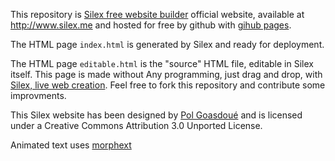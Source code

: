 This repository is [Silex free website builder](http://www.silex.me) official website, available at http://www.silex.me and hosted for free by github with [gihub pages](https://pages.github.com/).

The HTML page ```index.html``` is generated by Silex and ready for deployment.

The HTML page ```editable.html``` is the "source" HTML file, editable in Silex itself. This page is made without Any programming, just drag and drop, with [Silex, live web creation](http://www.silex.me/). Feel free to fork this repository and contribute some improvments.

This Silex website has been designed by [Pol Goasdoué](http://www.superwup.me) and is licensed under a Creative Commons Attribution 3.0 Unported License.

Animated text uses [morphext](http://morphext.fyianlai.com/)
